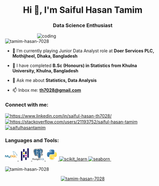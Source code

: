 
<h1 align="center">Hi 👋, I'm Saiful Hasan Tamim</h1>
<h3 align="center">Data Science Enthusiast</h3>
<img align="right" alt="coding" width="400" src="https://media2.giphy.com/media/qgQUggAC3Pfv687qPC/giphy.gif">

<p align="left"> <img src="https://komarev.com/ghpvc/?username=tamim-hasan-7028&label=Profile%20views&color=0e75b6&style=flat" alt="tamim-hasan-7028" /> </p>



- 🌱 I’m currently playing Junior Data Analyst role at **Doer Services PLC, Mothijheel, Dhaka, Bangladesh**

- 🔭 I have completed **B.Sc (Honours) in Statistics from Khulna University, Khulna, Bangladesh**

- 💬 Ask me about **Statistics, Data Analysis**

- 📫 Inbox me: **th7028@gmail.com**


<h3 align="left">Connect with me:</h3>
<p align="left">
<a href="https://linkedin.com/in/saiful-hasan-th7028/" target="blank"><img align="center" src="https://raw.githubusercontent.com/rahuldkjain/github-profile-readme-generator/master/src/images/icons/Social/linked-in-alt.svg" alt="https://www.linkedin.com/in/saiful-hasan-th7028/" height="30" width="40" /></a>
<a href="https://stackoverflow.com/users/21193752/saiful-hasan-tamim" target="blank"><img align="center" src="https://raw.githubusercontent.com/rahuldkjain/github-profile-readme-generator/master/src/images/icons/Social/stack-overflow.svg" alt="https://stackoverflow.com/users/21193752/saiful-hasan-tamim" height="30" width="40" /></a>
<a href="https://kaggle.com/saifulhasantamim" target="blank"><img align="center" src="https://raw.githubusercontent.com/rahuldkjain/github-profile-readme-generator/master/src/images/icons/Social/kaggle.svg" alt="saifulhasantamim" height="30" width="40" /></a>
</p>

<h3 align="left">Languages and Tools:</h3>
<p align="left"> <a href="https://www.mysql.com/" target="_blank" rel="noreferrer"> <img src="https://raw.githubusercontent.com/devicons/devicon/master/icons/mysql/mysql-original-wordmark.svg" alt="mysql" width="40" height="40"/> </a> <a href="https://pandas.pydata.org/" target="_blank" rel="noreferrer"> <img src="https://raw.githubusercontent.com/devicons/devicon/2ae2a900d2f041da66e950e4d48052658d850630/icons/pandas/pandas-original.svg" alt="pandas" width="40" height="40"/> </a> <a href="https://www.postgresql.org" target="_blank" rel="noreferrer"> <img src="https://raw.githubusercontent.com/devicons/devicon/master/icons/postgresql/postgresql-original-wordmark.svg" alt="postgresql" width="40" height="40"/> </a> <a href="https://www.python.org" target="_blank" rel="noreferrer"> <img src="https://raw.githubusercontent.com/devicons/devicon/master/icons/python/python-original.svg" alt="python" width="40" height="40"/> </a> <a href="https://scikit-learn.org/" target="_blank" rel="noreferrer"> <img src="https://upload.wikimedia.org/wikipedia/commons/0/05/Scikit_learn_logo_small.svg" alt="scikit_learn" width="40" height="40"/> </a> <a href="https://seaborn.pydata.org/" target="_blank" rel="noreferrer"> <img src="https://seaborn.pydata.org/_images/logo-mark-lightbg.svg" alt="seaborn" width="40" height="40"/> </a> </p>




<p><img align="center" src="https://github-readme-streak-stats.herokuapp.com/?user=tamim-hasan-7028&&theme=tokyonight" alt="tamim-hasan-7028" /></p>
<p align="center"> <a href="https://github.com/ryo-ma/github-profile-trophy"><img src="https://github-profile-trophy.vercel.app/?username=tamim-hasan-7028&theme=tokyonight" alt="tamim-hasan-7028" /></a> </p>

